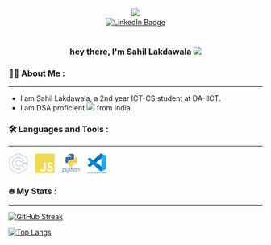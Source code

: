 <div id="header" align="center">
  <img src = "https://media.giphy.com/media/qgQUggAC3Pfv687qPC/giphy.gif" width="100" >
</div>
<div id="badges" align="center">
  <a href="https://www.linkedin.com/in/sahil-h-lakdawala-816318260/">
    <img src="https://img.shields.io/badge/LinkedIn-blue?style=for-the-badge&logo=linkedin&logoColor=white" alt="LinkedIn Badge"/>
  </a>
</div>
<div id = "counter" align = "center">
<img src="https://komarev.com/ghpvc/?username=DhruvilKakadiya7&style=flat-square&color=blue" alt=""/>
</div>
<h3 align = "center">
  hey there, I'm Sahil Lakdawala
  <img src="https://media.giphy.com/media/hvRJCLFzcasrR4ia7z/giphy.gif" width="30px"/>
</h3>


### :man_technologist: About Me :
---
- I am Sahil Lakdawala, a 2nd year ICT-CS student at DA-IICT.
- I am DSA proficient <img src="https://media.giphy.com/media/WUlplcMpOCEmTGBtBW/giphy.gif" width="30"> from India.


### :hammer_and_wrench: Languages and Tools :
---
<div>
<!--   <img src="https://github.com/devicons/devicon/blob/master/icons/java/java-original-wordmark.svg" title="Java" alt="Java" width="40" height="40"/>&nbsp; -->
<!--     <img src = "https://github.com/devicons/devicon/blob/master/icons/c/c-line.svg" alt = "C" width="40" height="40"/> &nbsp; -->
  <img src = "https://github.com/devicons/devicon/blob/master/icons/cplusplus/cplusplus-line.svg" alt = "C++" width="40" height="40"/> &nbsp;
  <img src = "https://github.com/devicons/devicon/blob/master/icons/javascript/javascript-plain.svg" alt = "JS" width="40" height="40"/> &nbsp
  <img src = "https://github.com/devicons/devicon/blob/master/icons/python/python-original-wordmark.svg" alt = "Python" width="40" height="40"/> &nbsp
  <img src = "https://github.com/devicons/devicon/blob/master/icons/vscode/vscode-original-wordmark.svg" alt = "C++" width="40" height="40"/> &nbsp;
  </div>

### :fire: My Stats :
--- 
[![GitHub Streak](http://github-readme-streak-stats.herokuapp.com?user=Sahil-911&theme=github-dark&hide_border=true)](https://git.io/streak-stats)

[![Top Langs](https://github-readme-stats.vercel.app/api/top-langs/?username=Sahil-911&layout=compact&theme=vision-friendly-dark)](https://github.com/anuraghazra/github-readme-stats)
